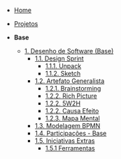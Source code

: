 <!-- docs/_sidebar.md -->

- [Home](/)
- [Projetos](/Projeto/Projeto.md)

- **Base**
  - [1. Desenho de Software (Base)](/Base/1.Base.md)
    - [1.1. Design Sprint](/Base/DesignSprint/1.1.DesignSprint.md)
      - [1.1.1. Unpack](/Base/DesignSprint/unpack.md)
      - [1.1.2. Sketch](/Base/DesignSprint/sketch.md)
    - [1.2. Artefato Generalista](/Base/ArtefatosGeneralistas/1.2.ArtefatoGeneralista.md)
      - [1.2.1. Brainstorming](/Base/ArtefatosGeneralistas/1.2.1.Brainstorming.md)
      - [1.2.2. Rich Picture](/Base/ArtefatosGeneralistas/1.2.2.RichPicture.md)
      - [1.2.2. 5W2H](/Base/ArtefatosGeneralistas/1.2.3.5W2H.md)
      - [1.2.2. Causa Efeito](/Base/ArtefatosGeneralistas/CausaEfeito.md)
      - [1.2.3. Mapa Mental](/Base/ArtefatosGeneralistas/1.2.7.MapaMental.md)
    - [1.3. Modelagem BPMN](/Base/BPMN/1.3.ModelagemBPMN.md)
    - [1.4. Participações - Base](/Base/1.4.ParticipacoesBase.md)
    - [1.5. Iniciativas Extras](/Base/IniciativasExtras/1.5.IniciativasExtras.md)
      - [1.5.1 Ferramentas](/Base/IniciativasExtras/ferramentas.md)
    


